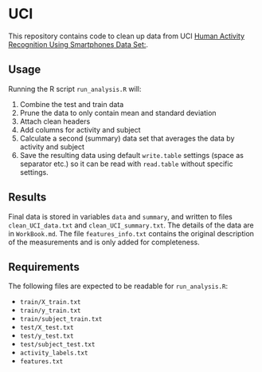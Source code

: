 UCI
===

This repository contains code to clean up data from UCI [Human Activity Recognition Using Smartphones Data Set:](http://archive.ics.uci.edu/ml/datasets/Human+Activity+Recognition+Using+Smartphones).

Usage
-----
Running the R script `run_analysis.R` will: 

1. Combine the test and train data
2. Prune the data to only contain mean and standard deviation
3. Attach clean headers
4. Add columns for activity and subject
5. Calculate a second (summary) data set that averages the data by activity and subject
6. Save the resulting data using default `write.table` settings (space as separator etc.) so it can be read with `read.table` without specific settings.

Results
-------
Final data is stored in variables `data` and `summary`, and written to files `clean_UCI_data.txt` and `clean_UCI_summary.txt`. The details of the data are in `WorkBook.md`. The file `features_info.txt` contains the original description of the measurements and is only added for completeness.

Requirements
------------
The following files are expected to be readable for `run_analysis.R`:

- `train/X_train.txt`
- `train/y_train.txt`
- `train/subject_train.txt`
- `test/X_test.txt`
- `test/y_test.txt`
- `test/subject_test.txt`
- `activity_labels.txt`
- `features.txt`
